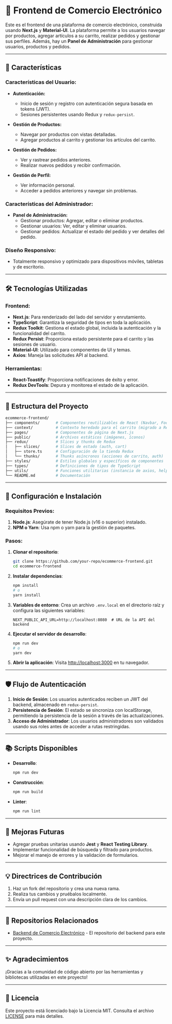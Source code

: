 # 🛒 Frontend de Comercio Electrónico

Este es el frontend de una plataforma de comercio electrónico, construida usando **Next.js** y **Material-UI**. La plataforma permite a los usuarios navegar por productos, agregar artículos a su carrito, realizar pedidos y gestionar sus perfiles. Además, hay un **Panel de Administración** para gestionar usuarios, productos y pedidos.

---

## 🚀 Características

### Características del Usuario:
- **Autenticación:**
    - Inicio de sesión y registro con autenticación segura basada en tokens (JWT).
    - Sesiones persistentes usando Redux y `redux-persist`.

- **Gestión de Productos:**
    - Navegar por productos con vistas detalladas.
    - Agregar productos al carrito y gestionar los artículos del carrito.

- **Gestión de Pedidos:**
    - Ver y rastrear pedidos anteriores.
    - Realizar nuevos pedidos y recibir confirmación.

- **Gestión de Perfil:**
    - Ver información personal.
    - Acceder a pedidos anteriores y navegar sin problemas.

### Características del Administrador:
- **Panel de Administración:**
    - Gestionar productos: Agregar, editar o eliminar productos.
    - Gestionar usuarios: Ver, editar y eliminar usuarios.
    - Gestionar pedidos: Actualizar el estado del pedido y ver detalles del pedido.

### Diseño Responsivo:
- Totalmente responsivo y optimizado para dispositivos móviles, tabletas y de escritorio.

---

## 🛠️ Tecnologías Utilizadas

### Frontend:
- **Next.js**: Para renderizado del lado del servidor y enrutamiento.
- **TypeScript**: Garantiza la seguridad de tipos en toda la aplicación.
- **Redux Toolkit**: Gestiona el estado global, incluida la autenticación y la funcionalidad del carrito.
- **Redux Persist**: Proporciona estado persistente para el carrito y las sesiones de usuario.
- **Material-UI**: Utilizado para componentes de UI y temas.
- **Axios**: Maneja las solicitudes API al backend.

### Herramientas:
- **React-Toastify**: Proporciona notificaciones de éxito y error.
- **Redux DevTools**: Depura y monitorea el estado de la aplicación.

---

## 📂 Estructura del Proyecto

```bash
ecommerce-frontend/
├── components/       # Componentes reutilizables de React (Navbar, Footer, etc.)
├── context/          # Contexto heredado para el carrito (migrado a Redux)
├── pages/            # Componentes de página de Next.js
├── public/           # Archivos estáticos (imágenes, íconos)
├── redux/            # Slices y thunks de Redux
│   ├── slices/       # Slices de estado (auth, cart)
│   ├── store.ts      # Configuración de la tienda Redux
│   └── thunks/       # Thunks asíncronos (acciones de carrito, auth)
├── styles/           # Estilos globales y específicos de componentes
├── types/            # Definiciones de tipos de TypeScript
├── utils/            # Funciones utilitarias (instancia de axios, helpers)
└── README.md         # Documentación
```

---

## 🔧 Configuración e Instalación

### Requisitos Previos:
1. **Node.js**: Asegúrate de tener Node.js (v16 o superior) instalado.
2. **NPM o Yarn**: Usa npm o yarn para la gestión de paquetes.

### Pasos:

1. **Clonar el repositorio**:
     ```bash
     git clone https://github.com/your-repo/ecommerce-frontend.git
     cd ecommerce-frontend
     ```

2. **Instalar dependencias**:
     ```bash
     npm install
     # o
     yarn install
     ```

3. **Variables de entorno**:
     Crea un archivo `.env.local` en el directorio raíz y configura las siguientes variables:
     ```env
     NEXT_PUBLIC_API_URL=http://localhost:8080  # URL de la API del backend
     ```

4. **Ejecutar el servidor de desarrollo**:
     ```bash
     npm run dev
     # o
     yarn dev
     ```

5. **Abrir la aplicación**:
     Visita [http://localhost:3000](http://localhost:3000) en tu navegador.

---

## 🛡️ Flujo de Autenticación

1. **Inicio de Sesión**: Los usuarios autenticados reciben un JWT del backend, almacenado en `redux-persist`.
2. **Persistencia de Sesión**: El estado se sincroniza con localStorage, permitiendo la persistencia de la sesión a través de las actualizaciones.
3. **Acceso de Administrador**: Los usuarios administradores son validados usando sus roles antes de acceder a rutas restringidas.

---

## 📚 Scripts Disponibles

- **Desarrollo**:
    ```bash
    npm run dev
    ```
- **Construcción**:
    ```bash
    npm run build
    ```
- **Linter**:
    ```bash
    npm run lint
    ```

---

## 🚀 Mejoras Futuras

- Agregar pruebas unitarias usando **Jest** y **React Testing Library**.
- Implementar funcionalidad de búsqueda y filtrado para productos.
- Mejorar el manejo de errores y la validación de formularios.

---

## 💡 Directrices de Contribución

1. Haz un fork del repositorio y crea una nueva rama.
2. Realiza tus cambios y pruébalos localmente.
3. Envía un pull request con una descripción clara de los cambios.

---

## 🔗 Repositorios Relacionados

- [Backend de Comercio Electrónico](https://github.com/your-repo/ecommerce-backend) - El repositorio del backend para este proyecto.

---

## ✨ Agradecimientos

¡Gracias a la comunidad de código abierto por las herramientas y bibliotecas utilizadas en este proyecto!

---

## 📄 Licencia

Este proyecto está licenciado bajo la Licencia MIT. Consulta el archivo [LICENSE](./LICENSE) para más detalles.